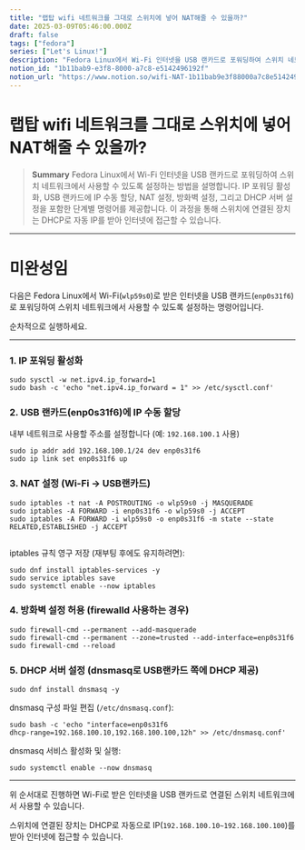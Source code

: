 ```yaml
---
title: "랩탑 wifi 네트워크를 그대로 스위치에 넣어 NAT해줄 수 있을까?"
date: 2025-03-09T05:46:00.000Z
draft: false
tags: ["fedora"]
series: ["Let's Linux!"]
description: "Fedora Linux에서 Wi-Fi 인터넷을 USB 랜카드로 포워딩하여 스위치 네트워크에서 사용할 수 있도록 설정하는 방법을 설명합니다. IP 포워딩 활성화, USB 랜카드에 IP 수동 할당, NAT 설정, 방화벽 설정, 그리고 DHCP 서버 설정을 포함한 단계별 명령어를 제공합니다. 이 과정을 통해 스위치에 연결된 장치는 DHCP로 자동 IP를 받아 인터넷에 접근할 수 있습니다."
notion_id: "1b11bab9-e3f8-8000-a7c8-e5142496192f"
notion_url: "https://www.notion.so/wifi-NAT-1b11bab9e3f88000a7c8e5142496192f"
---
```


# 랩탑 wifi 네트워크를 그대로 스위치에 넣어 NAT해줄 수 있을까?

> **Summary**
> Fedora Linux에서 Wi-Fi 인터넷을 USB 랜카드로 포워딩하여 스위치 네트워크에서 사용할 수 있도록 설정하는 방법을 설명합니다. IP 포워딩 활성화, USB 랜카드에 IP 수동 할당, NAT 설정, 방화벽 설정, 그리고 DHCP 서버 설정을 포함한 단계별 명령어를 제공합니다. 이 과정을 통해 스위치에 연결된 장치는 DHCP로 자동 IP를 받아 인터넷에 접근할 수 있습니다.

---

# 미완성임

다음은 Fedora Linux에서 Wi-Fi(`wlp59s0`)로 받은 인터넷을 USB 랜카드(`enp0s31f6`)로 포워딩하여 스위치 네트워크에서 사용할 수 있도록 설정하는 명령어입니다.

순차적으로 실행하세요.

---

### 1. IP 포워딩 활성화

```shell
sudo sysctl -w net.ipv4.ip_forward=1
sudo bash -c 'echo "net.ipv4.ip_forward = 1" >> /etc/sysctl.conf'

```

### 2. USB 랜카드(enp0s31f6)에 IP 수동 할당

내부 네트워크로 사용할 주소를 설정합니다 (예: `192.168.100.1` 사용)

```shell
sudo ip addr add 192.168.100.1/24 dev enp0s31f6
sudo ip link set enp0s31f6 up

```

### 3. NAT 설정 (Wi-Fi → USB랜카드)

```shell
sudo iptables -t nat -A POSTROUTING -o wlp59s0 -j MASQUERADE
sudo iptables -A FORWARD -i enp0s31f6 -o wlp59s0 -j ACCEPT
sudo iptables -A FORWARD -i wlp59s0 -o enp0s31f6 -m state --state RELATED,ESTABLISHED -j ACCEPT


```

iptables 규칙 영구 저장 (재부팅 후에도 유지하려면):

```shell
sudo dnf install iptables-services -y
sudo service iptables save
sudo systemctl enable --now iptables

```

### 4. 방화벽 설정 허용 (firewalld 사용하는 경우)

```shell
sudo firewall-cmd --permanent --add-masquerade
sudo firewall-cmd --permanent --zone=trusted --add-interface=enp0s31f6
sudo firewall-cmd --reload

```

### 5. DHCP 서버 설정 (dnsmasq로 USB랜카드 쪽에 DHCP 제공)

```shell
sudo dnf install dnsmasq -y

```

dnsmasq 구성 파일 편집 (`/etc/dnsmasq.conf`):

```shell
sudo bash -c 'echo "interface=enp0s31f6
dhcp-range=192.168.100.10,192.168.100.100,12h" >> /etc/dnsmasq.conf'

```

dnsmasq 서비스 활성화 및 실행:

```shell
sudo systemctl enable --now dnsmasq

```

---

위 순서대로 진행하면 Wi-Fi로 받은 인터넷을 USB 랜카드로 연결된 스위치 네트워크에서 사용할 수 있습니다.

스위치에 연결된 장치는 DHCP로 자동으로 IP(`192.168.100.10~192.168.100.100`)를 받아 인터넷에 접근할 수 있습니다.

